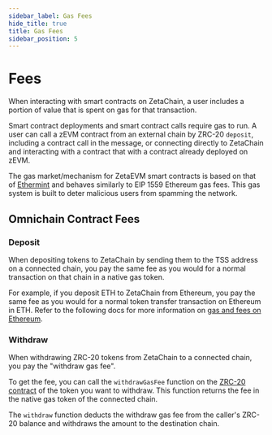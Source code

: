 ```yaml
---
sidebar_label: Gas Fees
hide_title: true
title: Gas Fees
sidebar_position: 5
---
```


# Fees

When interacting with smart contracts on ZetaChain, a user includes a portion of
value that is spent on gas for that transaction.

Smart contract deployments and smart contract calls require gas to run. A user
can call a zEVM contract from an external chain by ZRC-20 `deposit`, including a
contract call in the message, or connecting directly to ZetaChain and
interacting with a contract that with a contract already deployed on zEVM.

The gas market/mechanism for ZetaEVM smart contracts is based on that of
[Ethermint](https://docs.ethermint.zone/basics/gas.html) and behaves similarly
to EIP 1559 Ethereum gas fees. This gas system is built to deter malicious users
from spamming the network.

## Omnichain Contract Fees

### Deposit

When depositing tokens to ZetaChain by sending them to the TSS address on a
connected chain, you pay the same fee as you would for a normal transaction on
that chain in a native gas token.

For example, if you deposit ETH to ZetaChain from Ethereum, you pay the same fee
as you would for a normal token transfer transaction on Ethereum in ETH. Refer
to the following docs for more information on
[gas and fees on Ethereum](https://ethereum.org/en/developers/docs/gas/).

### Withdraw

When withdrawing ZRC-20 tokens from ZetaChain to a connected chain, you pay the
"withdraw gas fee".

To get the fee, you can call the `withdrawGasFee` function on the
[ZRC-20 contract](https://github.com/zeta-chain/protocol-contracts/blob/main/contracts/zevm/ZRC20.sol)
of the token you want to withdraw. This function returns the fee in the native
gas token of the connected chain.

The `withdraw` function deducts the withdraw gas fee from the caller's ZRC-20
balance and withdraws the amount to the destination chain.
